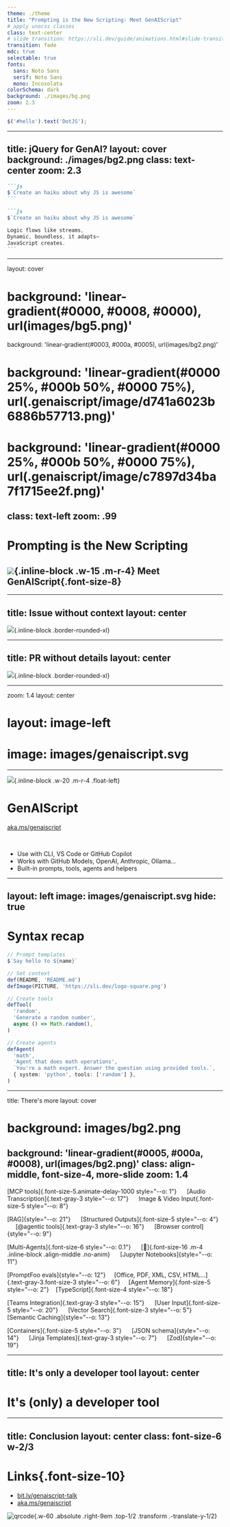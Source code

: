 ```yaml
---
theme: ./theme
title: "Prompting is the New Scripting: Meet GenAIScript"
# apply unocss classes
class: text-center
# slide transition: https://sli.dev/guide/animations.html#slide-transitions
transition: fade
mdc: true
selectable: true
fonts:
  sans: Noto Sans
  serif: Noto Sans
  mono: Incosolata
colorSchema: dark
background: ./images/bg.png
zoom: 2.3
---
```


```js
$('#hello').text('DotJS');
```

<!-- 
jQuery once simplified web development by abstracting away complexities—and I think AI needs the same today.

Nearly 20 years ago, jQuery changed the way we build web applications. It made it easier to manipulate the DOM, handle events, and create animations. It was a game-changer, abstracting away the complexities and quirks of cross-browser compatibility, allowing developers like me to focus on what they wanted to achieve. AI needs the same today.
-->

---
title: jQuery for GenAI?
layout: cover
background: ./images/bg2.png
class: text-center
zoom: 2.3
---

````md magic-move
```js
$`Create an haiku about why JS is awesome`
```

```js
$`Create an haiku about why JS is awesome`

Logic flows like streams,
Dynamic, boundless, it adapts—
JavaScript creates.
```
````

<!-- 
I'm sure you can spot something familiar.
This code here is valid JS that makes use of GenAI.
And you're going to see that it's way more than a simple wrapper for prompts.
-->

---
layout: cover
# background: 'linear-gradient(#0000, #0008, #0000), url(images/bg5.png)'
background: 'linear-gradient(#0003, #000a, #0005), url(images/bg2.png)'
# background: 'linear-gradient(#0000 25%, #000b 50%, #0000 75%), url(.genaiscript/image/d741a6023b6886b57713.png)'
# background: 'linear-gradient(#0000 25%, #000b 50%, #0000 75%), url(.genaiscript/image/c7897d34ba7f1715ee2f.png)'
class: text-left
zoom: .99
---

# Prompting is the New Scripting

<Me class="animate-keyframes-fade-in animate-duration-1000 animate-ease-in-out animate-fill-mode-forwards animate-delay-2000 op-0"/>

## ![](./images/genaiscript.svg){.inline-block .w-15 .m-r-4} Meet GenAIScript{.font-size-8}

<!--
Hey folks, I'm Yohan Lasorsa, and I work as Developer Advocate at Microsoft.
I maintain many open source projects on my free time, and I'm always looking for ways to make it more manageable.
-->

---
title: Issue without context
layout: center
---
![](./images/not-working.png){.inline-block .border-rounded-xl}

<!-- 
Answering issues like these to explain that you need some context to be able to help, 
-->

---
title: PR without details
layout: center
---
![](./images/pr-details.png){.inline-block .border-rounded-xl}

<!--
Or looking through all the changes in a PR trying to understand it - takes time. And it's not the really the fun part.

And since I've been working with GenAI for a while now, I thought that it could actually be useful for stuff like this, if I could make it work without too much effort!

That's how I started looking into GenAIScript.
-->

---
zoom: 1.4
layout: center
# layout: image-left
# image: images/genaiscript.svg
---

![](./images/genaiscript.svg){.inline-block .w-20 .m-r-4 .float-left}
# GenAIScript
[aka.ms/genaiscript](https://aka.ms/genaiscript)

<br>

- Use with CLI, VS Code or GitHub Copilot
- Works with GitHub Models, OpenAI, Anthropic, Ollama...
- Built-in prompts, tools, agents and helpers
<!-- - Supports MCP, vector search, RAG, multi-modal... -->

<!--
GenAIScript is a Open Source JS toolbox for GenAI that helps you get productive with it, allowing you to create even agents to do complex tasks for you, as simple as writing a script. 

It's really meant to be a developer tool and works best when it's used within a project repository.

But really instead of telling you about its extensive set of features, let's see it in action.

=> Switch to DEMO
-->

---
layout: left
image: images/genaiscript.svg
hide: true
---

# Syntax recap

```ts
// Prompt templates
$`Say hello to ${name}`

// Set context
def(README, 'README.md')
defImage(PICTURE, 'https://sli.dev/logo-square.png')

// Create tools
defTool(
  'random',
  'Generate a random number',
  async () => Math.random(),
)

// Create agents
defAgent(
  'math',
  'Agent that does math operations',
  `You're a math expert. Answer the question using provided tools.`,
  { system: 'python', tools: ['random'] },
)
```

<!--
Notes can also sync with clicks

[click] This will be highlighted after the first click

[click] Highlighted with `count = ref(0)`

[click:3] Last click (skip two clicks)
-->

---
title: There's more
layout: cover
# background: images/bg2.png
background: 'linear-gradient(#0005, #000a, #0008), url(images/bg2.png)'
class: align-middle, font-size-4, more-slide
zoom: 1.4
---

<style>
.more-slide span {
  opacity: 0;
  @apply animate-keyframes-fade-in animate-duration-1000 animate-ease-in-out animate-fill-mode-forwards;
  animation-delay: calc(var(--o) * 300ms + 2s);
}
.no-anim {
  opacity: 1 !important;
  animation: none !important;
}
</style>

[MCP tools]{.font-size-5.animate-delay-1000 style="--o: 1"} &nbsp;&nbsp;&nbsp;&nbsp; [Audio Transcription]{.text-gray-3 style="--o: 17"} &nbsp;&nbsp;&nbsp;&nbsp; Image & Video Input{.font-size-5 style="--o: 8"}

[RAG]{style="--o: 21"} &nbsp;&nbsp;&nbsp;&nbsp; [Structured Outputs]{.font-size-5 style="--o: 4"} &nbsp;&nbsp;&nbsp;&nbsp; [@agentic tools]{.text-gray-3 style="--o: 16"} &nbsp;&nbsp;&nbsp;&nbsp; [Browser control]{style="--o: 9"}

[Multi-Agents]{.font-size-6 style="--o: 0.1"} &nbsp;&nbsp;&nbsp;&nbsp; [🤩]{.font-size-16 .m-4 .inline-block .align-middle .no-anim} &nbsp;&nbsp;&nbsp;&nbsp; [Jupyter Notebooks]{style="--o: 11"}

[PromptFoo evals]{style="--o: 12"} &nbsp;&nbsp;&nbsp; [Office, PDF, XML, CSV, HTML...]{.text-gray-3.font-size-3 style="--o: 6"} &nbsp;&nbsp;&nbsp; [Agent Memory]{.font-size-5 style="--o: 2"} &nbsp;&nbsp; [TypeScript]{.font-size-4 style="--o: 18"}

[Teams Integration]{.text-gray-3 style="--o: 15"} &nbsp;&nbsp;&nbsp;&nbsp; [User Input]{.font-size-5 style="--o: 20"} &nbsp;&nbsp;&nbsp;&nbsp; [Vector Search]{.font-size-3 style="--o: 5"} &nbsp;&nbsp;&nbsp;&nbsp; [Semantic Caching]{style="--o: 13"}

[Containers]{.font-size-5 style="--o: 3"} &nbsp;&nbsp;&nbsp;&nbsp; [JSON schema]{style="--o: 14"} &nbsp;&nbsp;&nbsp;&nbsp; [Jinja Templates]{.text-gray-3 style="--o: 7"} &nbsp;&nbsp;&nbsp;&nbsp; [Zod]{style="--o: 19"}

<!--
There's way more to GenAIScript that what I can show you in 20min, and if there's a fancy new AI tool or pattern that you've heard about, there are good chances that GenAIScript already has it or will have it soon.

But to my regret there's a small catch...
-->

---
title: It's only a developer tool
layout: center
---

<style>
.slidev-vclick-target {
  opacity: 1;
  transition: all 1s ease;
}

.slidev-vclick-hidden {
  opacity: 0;
  font-size: 0;
}
</style>

# It's<span v-click class="font-size-6 color-white align-middle">&nbsp;(only)</span> a developer tool

<!-- 
Right now, it's build as tool for you to use rather than a framework to build applications. but I hope that we'll get GenAI frameworks in the future that gets inspired by this simplicity.
-->

---
title: Conclusion
layout: center
class: font-size-6 w-2/3
---

# Links{.font-size-10}<br>

- [bit.ly/genaiscript-talk](https://bit.ly/genaiscript-talk)
- [aka.ms/genaiscript](https://aka.ms/genaiscript)

![qrcode](./images/qrcode.png){.w-60 .absolute .right-9em .top-1/2 .transform .-translate-y-1/2}

<Contact/>

<!--
If you feel like GenAI could help you automate some of your tasks, but you don’t know where to start and you don't want to spend too much time on it, I think GenAIScript is a great place to begin.
-->
